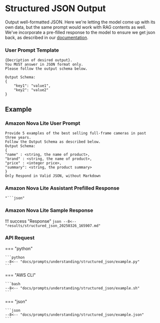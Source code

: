 # Structured JSON Output
Output well-formatted JSON. Here we're letting the model come up with its own data, but the same prompt would work with RAG contents as well.
We've incorporate a pre-filled response to the model to ensure we get json back, as described in our [documentation](https://docs.aws.amazon.com/nova/latest/userguide/prompting-structured-output.html).

### User Prompt Template
    {Decription of desired output}.
    You MUST answer in JSON format only. 
    Please follow the output schema below.

    Output Schema:
    {
        "key1": "value1",
        "key2": "value2"
    }

## Example
### Amazon Nova Lite User Prompt
    Provide 5 examples of the best selling full-frame cameras in past three years.
    Follow the Output Schema as described below.
    Output Schema:
    {
    "name" : <string, the name of product>,
    "brand" : <string, the name of product>,
    "price" : <integer price>,
    "summary": <string, the product summary>
    }
    Only Respond in Valid JSON, without Markdown

### Amazon Nova Lite Assistant Prefilled Response
    "```json"

### Amazon Nova Lite Sample Response
!!! success "Response"
    ```json
    --8<-- "results/structured_json_20250326_165907.md"
    ```

### API Request
=== "python"

    ```python
    --8<-- "docs/prompts/understanding/structured_json/example.py"
    ```

=== "AWS CLI"

    ```bash
    --8<-- "docs/prompts/understanding/structured_json/example.sh"
    ```

=== "json"

    ```json
    --8<-- "docs/prompts/understanding/structured_json/example.json"
    ```

